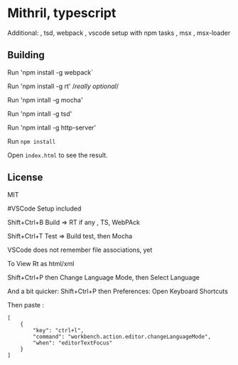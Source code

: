 # Mithril, typescript
Additional: , tsd, webpack , vscode setup with npm tasks , msx , msx-loader
 
## Building

Run 'npm install -g webpack`

Run 'npm install -g rt' /*really optional*/

Run 'npm intall -g mocha'

Run 'npm intall -g tsd'

Run 'npm intall -g http-server'

Run `npm install` 

Open `index.html` to see the result.

## License

MIT

#VSCode Setup included
 
Shift+Ctrl+B Build => RT if any , TS, WebPAck

Shift+Ctrl+T Test  => Build test, then Mocha

VSCode does not remember file associations, yet

To View Rt as html/xml  

Shift+Ctrl+P then Change Language Mode, then Select Language 

And a bit quicker:
Shift+Ctrl+P then Preferences: Open Keyboard Shortcuts

Then paste :


	[
		{
	        "key": "ctrl+l",
	        "command": "workbench.action.editor.changeLanguageMode",
	        "when": "editorTextFocus"
	    }
	]

